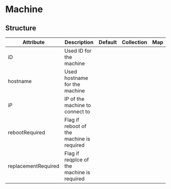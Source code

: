 # Machine 
 

## Structure 
 

| Attribute           | Description                                 | Default | Collection | Map  |
| ------------------- | ------------------------------------------- | ------- | ---------- | ---  |
| iD                  | Used ID for the machine                     |         |            |      |
| hostname            | Used hostname for the machine               |         |            |      |
| iP                  | IP of the machine to connect to             |         |            |      |
| rebootRequired      | Flag if reboot of the machine is required   |         |            |      |
| replacementRequired | Flag if reqplce of the machine is required  |         |            |      |